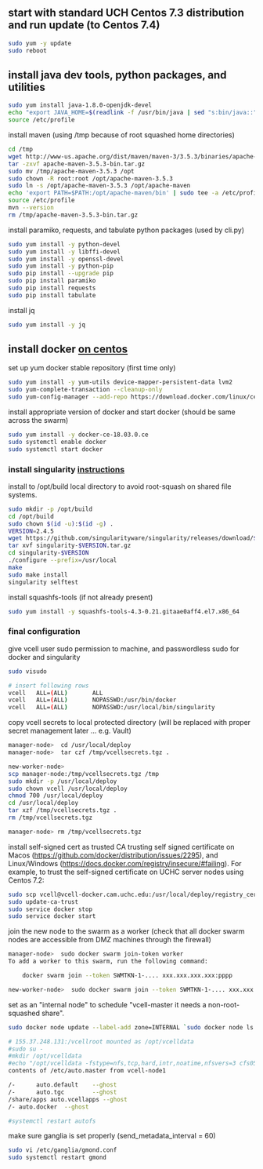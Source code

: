 ## start with standard UCH Centos 7.3 distribution and run update (to Centos 7.4)

```bash
sudo yum -y update 
sudo reboot
```
## install java dev tools, python packages, and utilities

```bash
sudo yum install java-1.8.0-openjdk-devel
echo "export JAVA_HOME=$(readlink -f /usr/bin/java | sed "s:bin/java::")" | sudo tee -a /etc/profile
source /etc/profile
```

install maven (using /tmp because of root squashed home directories)

```bash
cd /tmp
wget http://www-us.apache.org/dist/maven/maven-3/3.5.3/binaries/apache-maven-3.5.3-bin.tar.gz
tar -zxvf apache-maven-3.5.3-bin.tar.gz
sudo mv /tmp/apache-maven-3.5.3 /opt
sudo chown -R root:root /opt/apache-maven-3.5.3
sudo ln -s /opt/apache-maven-3.5.3 /opt/apache-maven
echo 'export PATH=$PATH:/opt/apache-maven/bin' | sudo tee -a /etc/profile
source /etc/profile
mvn --version
rm /tmp/apache-maven-3.5.3-bin.tar.gz
```

install paramiko, requests, and tabulate python packages (used by cli.py)

```bash
sudo yum install -y python-devel
sudo yum install -y libffi-devel
sudo yum install -y openssl-devel
sudo yum install -y python-pip
sudo pip install --upgrade pip
sudo pip install paramiko
sudo pip install requests
sudo pip install tabulate
```

install jq

```bash
sudo yum install -y jq
```

## install docker [on centos](https://docs.docker.com/install/linux/docker-ce/centos/#install-docker-ce-1)

set up yum docker stable repository (first time only)

```bash
sudo yum install -y yum-utils device-mapper-persistent-data lvm2
sudo yum-complete-transaction --cleanup-only
sudo yum-config-manager --add-repo https://download.docker.com/linux/centos/docker-ce.repo
```

install appropriate version of docker and start docker (should be same across the swarm)

```bash
sudo yum install -y docker-ce-18.03.0.ce
sudo systemctl enable docker
sudo systemctl start docker
```


### install singularity [instructions](https://singularity.lbl.gov/install-linux)
install to /opt/build local directory to avoid root-squash on shared file systems.

```bash
sudo mkdir -p /opt/build
cd /opt/build
sudo chown $(id -u):$(id -g) .
VERSION=2.4.5
wget https://github.com/singularityware/singularity/releases/download/$VERSION/singularity-$VERSION.tar.gz
tar xvf singularity-$VERSION.tar.gz
cd singularity-$VERSION
./configure --prefix=/usr/local
make
sudo make install
singularity selftest
```

install squashfs-tools (if not already present)

```bash
sudo yum install -y squashfs-tools-4.3-0.21.gitaae0aff4.el7.x86_64
```

### final configuration
give vcell user sudo permission to machine, and passwordless sudo for docker and singularity

```bash
sudo visudo

# insert following rows
vcell   ALL=(ALL)       ALL
vcell   ALL=(ALL)       NOPASSWD:/usr/bin/docker
vcell   ALL=(ALL)       NOPASSWD:/usr/local/bin/singularity
```

copy vcell secrets to local protected directory (will be replaced with proper secret management later ... e.g. Vault)

```bash
manager-node>  cd /usr/local/deploy
manager-node>  tar czf /tmp/vcellsecrets.tgz .

new-worker-node> 
scp manager-node:/tmp/vcellsecrets.tgz /tmp
sudo mkdir -p /usr/local/deploy
sudo chown vcell /usr/local/deploy
chmod 700 /usr/local/deploy
cd /usr/local/deploy
tar xzf /tmp/vcellsecrets.tgz .
rm /tmp/vcellsecrets.tgz

manager-node> rm /tmp/vcellsecrets.tgz
```

install self-signed cert as trusted CA trusting self signed certificate on Macos (https://github.com/docker/distribution/issues/2295), and Linux/Windows (https://docs.docker.com/registry/insecure/#failing).  For example, to trust the self-signed certificate on UCHC server nodes using Centos 7.2:

```bash
sudo scp vcell@vcell-docker.cam.uchc.edu:/usr/local/deploy/registry_certs/domain.cert /etc/pki/ca-trust/source/anchors/vcell-docker.cam.uchc.edu.crt
sudo update-ca-trust
sudo service docker stop
sudo service docker start
```

join the new node to the swarm as a worker (check that all docker swarm nodes are accessible from DMZ machines through the firewall)

```bash
manager-node>  sudo docker swarm join-token worker
To add a worker to this swarm, run the following command:

    docker swarm join --token SWMTKN-1-.... xxx.xxx.xxx.xxx:pppp

new-worker-node>  sudo docker swarm join --token SWMTKN-1-.... xxx.xxx.xxx.xxx:pppp
```

set as an "internal node" to schedule "vcell-master it needs a non-root-squashed share".  

```bash
sudo docker node update --label-add zone=INTERNAL `sudo docker node ls -q`

# 155.37.248.131:/vcellroot mounted as /opt/vcelldata 
#sudo su -
#mkdir /opt/vcelldata
#echo "/opt/vcelldata -fstype=nfs,tcp,hard,intr,noatime,nfsvers=3 cfs05:/vcellroot" > /etc/auto.docker
contents of /etc/auto.master from vcell-node1

/-      auto.default    --ghost
/-      auto.tgc        --ghost
/share/apps auto.vcellapps --ghost
/- auto.docker  --ghost

#systemctl restart autofs
```

make sure ganglia is set properly (send_metadata_interval = 60)

```bash
sudo vi /etc/ganglia/gmond.conf
sudo systemctl restart gmond
```




​

